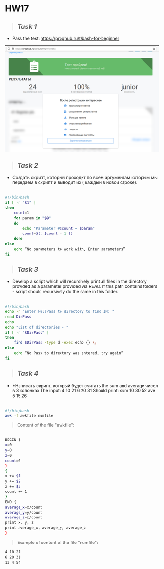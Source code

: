 # HW17

>## _Task 1_

- Pass the test: https://proghub.ru/t/bash-for-beginner

[![hw17t1](https://github.com/KonstantinSafronov/DOS07/blob/HW17/HW17dir/hw17pic1.png)](https://github.com/KonstantinSafronov/DOS07/blob/HW17/HW17dir/hw17pic1.png)

>## _Task 2_

- Создать скрипт, который проходит по всем аргументам которым мы передаем в скрипт и выводит их ( каждый в новой строке).


```sh

#!/bin/bash
if [ -n "$1" ]
then
	count=1
	for param in "$@"
	do
		echo "Parameter #$count = $param"
		count=$(( $count + 1 ))
	done
else
	echo “No parameters to work with, Enter parameters”
fi

```

>## _Task 3_

- Develop a script which will recursively print all files in the directory provided as a parameter provided via READ.
If this path contains folders - script should recursively do the same in this folder.


```sh

#!/bin/bash
echo -n "Enter FullPass to directory to find IN: "
read DirPass
echo
echo "List of directories - "
if [ -n "$DirPass" ]
then
	find $DirPass -type d -exec echo {} \;
else
	echo “No Pass to directory was entered, try again”
fi

```


>## _Task 4_

- *Написать скрипт, который будет считать the sum and average чисел в 3 колонках
The input:
4  10  21
6  20  31
Should print:
sum 10  30  52
ave   5    15  26  


```sh

#!/bin/bash
awk -f awkfile numfile

```

>Content of the file "awkfile":
```sh

BEGIN {
x=0
y=0
z=0
count=0
}
{
x += $1
y += $2
z += $3
count += 1
}
END {
average_x=x/count
average_y=y/count
average_z=z/count
print x, y, z
print average_x, average_y, average_z
}

```

>Example of content of the file "numfile":
```sh
4 10 21
6 20 31
13 4 54
```
